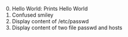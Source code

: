 0. Hello World: Prints Hello World
1. Confused smiley
2. Display content of /etc/passwd
3. Display content of two file passwd and hosts
